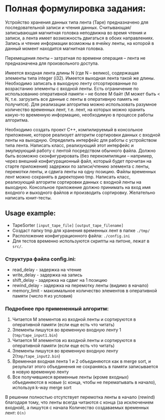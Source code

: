 # Полная формулировка задания:

Устройство хранения данных типа лента (Tape) предназначено для последовательной записи и чтения данных. Считывающая/записывающая магнитная головка неподвижна во время чтения и записи, а лента имеет возможность двигаться в обоих направлениях. Запись и чтение информации возможны в ячейку ленты, на которой в данный момент находится магнитная головка.

Перемещения ленты – затратная по времени операция – лента не предназначена для произвольного доступа.

Имеется входная лента длины N (где N – велико), содержащая элементы типа integer (i32). Имеется выходная лента такой же длины. Необходимо записать в выходную ленту отсортированные по возрастанию элементы с входной ленты. Есть ограничение по использованию оперативной памяти – не более M байт (M может быть < N, т.е. загрузить все данные с ленты в оперативную память не получится). Для реализации алгоритма можно использовать разумное количество временных лент, т.е. лент, на которых можно хранить какую-то временную информацию, необходимую в процессе работы алгоритма.

Необходимо создать проект С++, компилируемый в консольное приложение, которое реализует алгоритм сортировки данных с входной ленты на выходную. 
Определить интерфейс для работы с устройством типа лента. Написать класс, реализующий этот интерфейс и эмулирующий работу с лентой посредством обычного файла. 
Должно быть возможно сконфигурировать (без перекомпиляции – например, через внешний конфигурационный файл, который будет
прочитан на старте приложения) задержки по записи/чтению элемента с ленты, перемотки ленты, и сдвига ленты на одну позицию. 
Файлы временных лент можно сохранять в директорию tmp. Написать класс, реализующий алгоритм сортировки данных с входной ленты на выходную. 
Консольное приложение должно принимать на вход имя входного и выходного файлов и производить сортировку. Желательно написать юнит-тесты.


## Usage example:
 - TapeSorter `[input_tape_file]` `[output_tape_filename]`
 - Создаст папку tmp для хранения временных лент в папке `./tmp/`
 - Расположение конфигурационного файла: `./config.ini`
 - Для тестов временно используются скрипты на питоне, лежат в `src/`.

### Структура файла config.ini:
 - read_delay - задержка на чтение
 - write_delay - задержка на запись
 - shift_delay - задержка на сдвиг на 1 позицию
 - rewind_delay - задержка на перемотку ленты (видимо в начало)
 - memory_limit - максимальное количество элементов в оперативной памяти (число `M` из условия)


### Подробнее про примененный алгоритм:
1. Читается M элементов из входной ленты и сортируются в оперативной памяти (если еще есть что читать)
2. Элементы пишутся во временную входную ленту 1 (`tmp/tape_input1.bin`)
3. Читается M элементов из входной ленты и сортируются в оперативной памяти (если еще есть что читать)
4. Элементы пишутся во временную входную ленту 2(`tmp/tape_input2.bin`)
5. Временная входная лента 1 и 2 объединяются как в merge sort, и результат этого объединения не сохраняясь в памяти записывается в новую временную ленту
6. Все получившиеся временные ленты (кроме входных) объединяются в новые (с конца, чтобы не перематывать в начало), используя k-way merge sort

В решении полностью отсутствует перемотка ленты в начало (rewind) благодаря тому, что ленты всегда читаются с конца (за исключением входной), а пишутся с начала
Количество создаваемых временных лент: `O(n)`